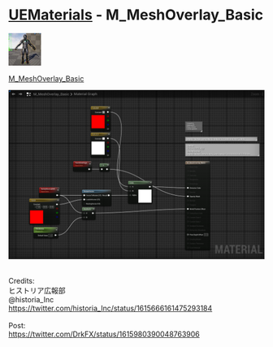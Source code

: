 # <a href="..">UEMaterials</a> - M_MeshOverlay_Basic
<img src="M_MeshOverlay_Basic_00.jpeg" width="64px" /><br/>

<a href="../M_MeshOverlay_Basic.uasset">M_MeshOverlay_Basic</a><br/>

<img src="M_MeshOverlay_Basic_01.png" width="640px" /><br/>


<br/>
Credits:<br/>
ヒストリア広報部<br/>
@historia_Inc<br/>
<a href="https://twitter.com/historia_Inc/status/1615666161475293184">https://twitter.com/historia_Inc/status/1615666161475293184</a><br/>
<br/>
Post:<br/>
<a href="https://twitter.com/DrkFX/status/1615980390048763906">https://twitter.com/DrkFX/status/1615980390048763906</a><br/>
